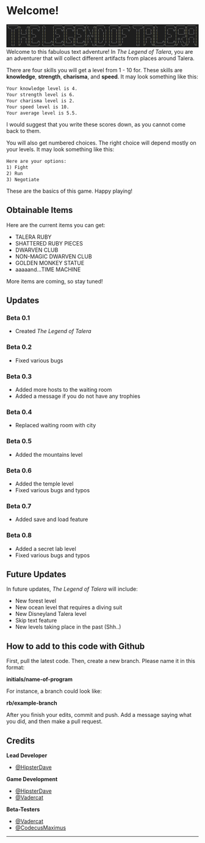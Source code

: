 # Welcome!

![Legend of Talera](images/legend_of_talera.png)
Welcome to this fabulous text adventure! In _The Legend of Talera_, you are an adventurer that will collect different artifacts from places around Talera.

There are four skills you will get a level from 1 - 10 for. These skills are **knowledge**, **strength**, **charisma**, and **speed**. It may look something like this:
```
Your knowledge level is 4.
Your strength level is 6.
Your charisma level is 2.
Your speed level is 10.
Your average level is 5.5.
```
I would suggest that you write these scores down, as you cannot come back to them.

You will also get numbered choices. The right choice will depend mostly on your levels. It may look something like this:
```
Here are your options:
1) Fight
2) Run
3) Negotiate
```
These are the basics of this game. Happy playing!
## Obtainable Items
Here are the current items you can get:
 - TALERA RUBY
 - SHATTERED RUBY PIECES
 - DWARVEN CLUB
 - NON-MAGIC DWARVEN CLUB
 - GOLDEN MONKEY STATUE
 - aaaaand...TIME MACHINE

More items are coming, so stay tuned!
## Updates
### Beta 0.1
 - Created _The Legend of Talera_
### Beta 0.2
 - Fixed various bugs
### Beta 0.3
 - Added more hosts to the waiting room
 - Added a message if you do not have any trophies
### Beta 0.4
 - Replaced waiting room with city
### Beta 0.5
 - Added the mountains level
### Beta 0.6
 - Added the temple level
 - Fixed various bugs and typos
### Beta 0.7
 - Added save and load feature
### Beta 0.8
 - Added a secret lab level
 - Fixed various bugs and typos

## Future Updates
In future updates, _The Legend of Talera_ will include:
 - New forest level
 - New ocean level that requires a diving suit
 - New Disneyland Talera level
 - Skip text feature
 - New levels taking place in the past (Shh..)

## How to add to this code with Github
First, pull the latest code.
Then, create a new branch. Please name it in this format:

**initials/name-of-program**

For instance, a branch could look like:

**rb/example-branch**

After you finish your edits, commit and push. Add a message saying what you did, and then make a pull request.

## Credits
**Lead Developer**
 - [@HipsterDave](https://repl.it/@HipsterDave "HipsterDave")

**Game Development**
 - [@HipsterDave](https://repl.it/@HipsterDave "HipsterDave")
 - [@Vadercat](https://repl.it/@Vadercat "Vadercat")

**Beta-Testers**
 - [@Vadercat](https://repl.it/@Vadercat "Vadercat")
 - [@CodecusMaximus](https://repl.it/@CodecusMaximus "CodecusMaximus")
___
